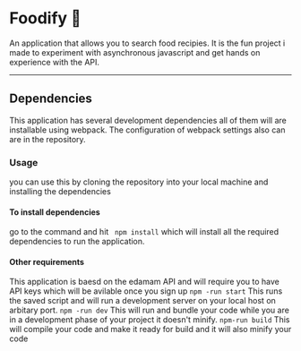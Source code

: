 # Foodify 🍔
An application that allows you to search food recipies. It is the fun project i made to experiment with asynchronous javascript and get hands on experience with the API.
___
## Dependencies
This application has several development dependencies all of them will are installable using webpack. The configuration of webpack settings also can are in the repository.

### Usage
you can use this by cloning the repository into your local machine and installing the dependencies
#### To install dependencies
go to the command and hit ``` npm install``` which will install all the required dependencies to run the application.
#### Other requirements
This application is baesd on the edamam API and will require you to have API keys which will be avilable once you sign up
```npm -run start``` This runs the saved script and will run a development server on your local host on arbitary port.
```npm -run dev``` This will run and bundle your code while you are in a development phase of your project it doesn't minify.
```npm-run build``` This will compile your code and make it ready for build and it will also minify your code
